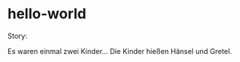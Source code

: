 hello-world
===========

Story:

Es waren einmal zwei Kinder...
Die Kinder hießen Hänsel und Gretel.
